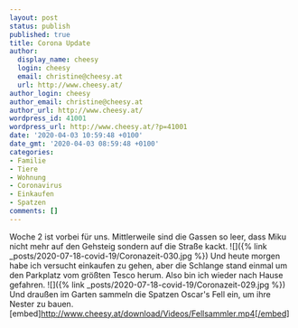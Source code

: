```yaml
---
layout: post
status: publish
published: true
title: Corona Update
author:
  display_name: cheesy
  login: cheesy
  email: christine@cheesy.at
  url: http://www.cheesy.at/
author_login: cheesy
author_email: christine@cheesy.at
author_url: http://www.cheesy.at/
wordpress_id: 41001
wordpress_url: http://www.cheesy.at/?p=41001
date: '2020-04-03 10:59:48 +0100'
date_gmt: '2020-04-03 08:59:48 +0100'
categories:
- Familie
- Tiere
- Wohnung
- Coronavirus
- Einkaufen
- Spatzen
comments: []
---
```

Woche 2 ist vorbei für uns.
Mittlerweile sind die Gassen so leer, dass Miku nicht mehr auf den Gehsteig sondern auf die Straße kackt.
![]({% link _posts/2020-07-18-covid-19/Coronazeit-030.jpg %})
Und heute morgen habe ich versucht einkaufen zu gehen, aber die Schlange stand einmal um den Parkplatz vom größten Tesco herum. Also bin ich wieder nach Hause gefahren.
![]({% link _posts/2020-07-18-covid-19/Coronazeit-029.jpg %})
Und draußen im Garten sammeln die Spatzen Oscar's Fell ein, um ihre Nester zu bauen.
[embed]http://www.cheesy.at/download/Videos/Fellsammler.mp4[/embed]
